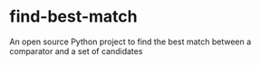 # find-best-match
An open source Python project to find the best match between a comparator and a set of candidates

